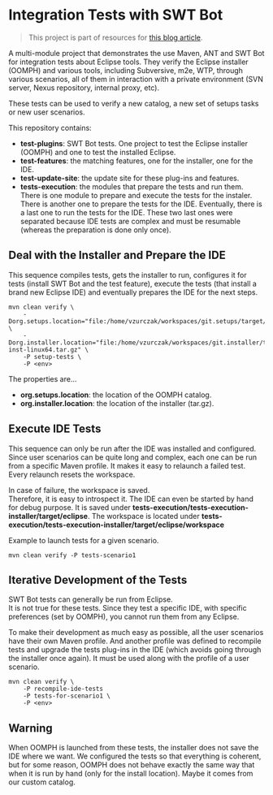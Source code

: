 # Integration Tests with SWT Bot

> This project is part of resources for [this blog article](https://vzurczak.wordpress.com/2018/03/13/testing-eclipses-user-workflows-from-oomph-to-subversive-m2e-and-wtp/).

A multi-module project that demonstrates the use Maven, ANT and
SWT Bot for integration tests about Eclipse tools. They verify the Eclipse
installer (OOMPH) and various tools, including Subversive, m2e, WTP, through
various scenarios, all of them in interaction with a private environment (SVN server,
Nexus repository, internal proxy, etc).

These tests can be used to verify a new catalog, a new set of setups tasks or
new user scenarios.

This repository contains:

* **test-plugins**: SWT Bot tests. One project to test the Eclipse installer (OOMPH) and one to test the installed Eclipse.
* **test-features**: the matching features, one for the installer, one for the IDE.
* **test-update-site**: the update site for these plug-ins and features.
* **tests-execution**: the modules that prepare the tests and run them.  
There is one module to prepare and execute the tests for the instaler.  
There is another one to prepare the tests for the IDE. Eventually, there is a last one to
run the tests for the IDE. These two last ones were separated because IDE tests are complex
and must be resumable (whereas the preparation is done only once).


## Deal with the Installer and Prepare the IDE

This sequence compiles tests, gets the installer to run, configures it for tests
(install SWT Bot and the test feature), execute the tests (that install a brand
new Eclipse IDE) and eventually prepares the IDE for the next steps.

```
mvn clean verify \
	-Dorg.setups.location="file:/home/vzurczak/workspaces/git.setups/target/catalog/" \
	-Dorg.installer.location="file:/home/vzurczak/workspaces/git.installer/target/eclipse-inst-linux64.tar.gz" \
	-P setup-tests \
	-P <env>
```

The properties are...

* **org.setups.location**: the location of the OOMPH catalog.
* **org.installer.location**: the location of the installer (tar.gz).


## Execute IDE Tests

This sequence can only be run after the IDE was installed and configured.  
Since user scenarios can be quite long and complex, each one can be run from a specific
Maven profile. It makes it easy to relaunch a failed test. Every relaunch resets the workspace.

In case of failure, the workspace is saved.  
Therefore, it is easy to introspect it. The IDE can even be started by hand for debug purpose.
It is saved under **tests-execution/tests-execution-installer/target/eclipse**. The workspace is
located under **tests-execution/tests-execution-installer/target/eclipse/workspace**

Example to launch tests for a given scenario.

```
mvn clean verify -P tests-scenario1
```


## Iterative Development of the Tests

SWT Bot tests can generally be run from Eclipse.  
It is not true for these tests. Since they test a specific IDE, with
specific preferences (set by OOMPH), you cannot run them from any Eclipse. 

To make their development as much easy as possible, all the user scenarios have their own
Maven profile. And another profile was defined to recompile tests and upgrade the tests plug-ins
in the IDE (which avoids going through the installer once again). It must be used along with
the profile of a user scenario.

```
mvn clean verify \
	-P recompile-ide-tests
	-P tests-for-scenario1 \
	-P <env>
```


## Warning

When OOMPH is launched from these tests, the installer does not save the IDE
where we want. We configured the tests so that everything is coherent, but for some
reason, OOMPH does not behave exactly the same way that when it is run by hand (only
for the install location). Maybe it comes from our custom catalog.
